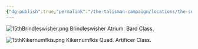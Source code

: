 ```yaml
---
{"dg-publish":true,"permalink":"/the-talisman-campaign/locations/the-sunken-spire/levels-players/15th-classrooms-b-and-k/","noteIcon":""}
---
```


![15thBrindleswisher.png](/img/user/The%20Talisman%20Campaign/Locations/The%20Sunken%20Spire/Levels%20(Players)/15thBrindleswisher.png)
Brindleswisher Atrium. Bard Class.

![15thKikernumfkis.png](/img/user/The%20Talisman%20Campaign/Locations/The%20Sunken%20Spire/Levels%20(Players)/15thKikernumfkis.png)
Kikernumfkis Quad. Artificer Class.